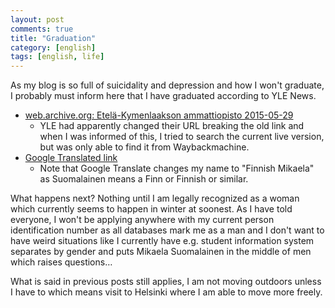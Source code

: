 ```yaml
---
layout: post
comments: true
title: "Graduation"
category: [english]
tags: [english, life]
---
```


As my blog is so full of suicidality and depression and how I won't
graduate, I probably must inform here that I have graduated according to
YLE News.

* [web.archive.org: Etelä-Kymenlaakson ammattiopisto 2015-05-29](https://web.archive.org/web/20150602001658/http://yle.fi/uutiset/etela-kymenlaakson_ammattiopisto/8023952)
    * YLE had apparently changed their URL breaking the old link and when
      I was informed of this, I tried to search the current live version,
      but was only able to find it from Waybackmachine.
* [Google Translated link](https://translate.google.fi/translate?sl=fi&tl=en&js=y&prev=_t&hl=en&ie=UTF-8&u=https%3A%2F%2Fweb.archive.org%2Fweb%2F20150602001658%2Fhttp%3A%2F%2Fyle.fi%2Fuutiset%2Fetela-kymenlaakson_ammattiopisto%2F8023952&edit-text=)
    * Note that Google Translate changes my name to "Finnish Mikaela" as
      Suomalainen means a Finn or Finnish or similar.

What happens next? Nothing until I am legally recognized as a woman which
currently seems to happen in winter at soonest. As I have told everyone,
I won't be applying anywhere with my current person identification number
as all databases mark me as a man and I don't want to have weird situations
like I currently have e.g. student information system separates by gender
and puts Mikaela Suomalainen in the middle of men which raises questions…

What is said in previous posts still applies, I am not moving outdoors
unless I have to which means visit to Helsinki where I am able to move more
freely.
